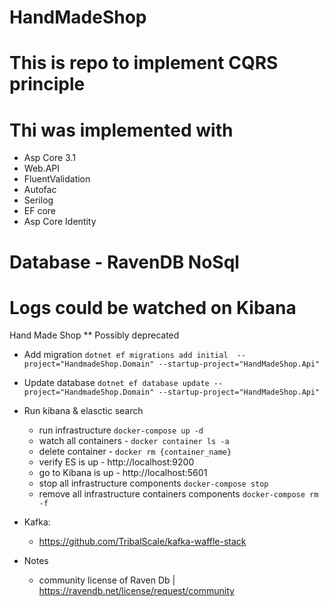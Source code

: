 # HandMadeShop

# This is repo to implement CQRS principle
# Thi was implemented with 
- Asp Core 3.1
- Web.API
- FluentValidation
- Autofac
- Serilog
- EF core
- Asp Core Identity

# Database -  RavenDB NoSql 

# Logs could be watched on Kibana

Hand Made Shop
** Possibly deprecated
 * Add migration `dotnet ef migrations add initial  --project="HandmadeShop.Domain" --startup-project="HandMadeShop.Api"
`
 * Update database `dotnet ef database update --project="HandmadeShop.Domain" --startup-project="HandMadeShop.Api"
`
 * Run kibana & elasctic search
    - run infrastructure `docker-compose up -d` 
    - watch all containers - `docker container ls -a`
    - delete container - `docker rm {container_name}`
    - verify ES is up -  http://localhost:9200 
    - go to Kibana is up -  http://localhost:5601 
    - stop all infrastructure components `docker-compose stop`
    - remove all infrastructure  containers components `docker-compose rm -f`
    
* Kafka:
    - https://github.com/TribalScale/kafka-waffle-stack
    
* Notes
    - community license of Raven Db | https://ravendb.net/license/request/community
        
